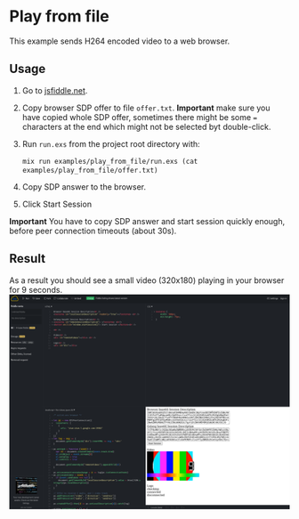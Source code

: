 # Play from file

This example sends H264 encoded video to a web browser.

## Usage

1. Go to [jsfiddle.net](https://jsfiddle.net/9s10amwL/).
2. Copy browser SDP offer to file `offer.txt`. 
**Important** make sure you have copied whole SDP offer, sometimes 
there might be some `=` characters at the end which might not be selected
byt double-click.
3. Run `run.exs` from the project root directory with:

    ```
    mix run examples/play_from_file/run.exs (cat examples/play_from_file/offer.txt)
    ```

4. Copy SDP answer to the browser.
5. Click Start Session

**Important**
You have to copy SDP answer and start session quickly enough, before
peer connection timeouts (about 30s).

## Result
As a result you should see a small video (320x180) playing in your browser 
for 9 seconds.
![result](./result.png)